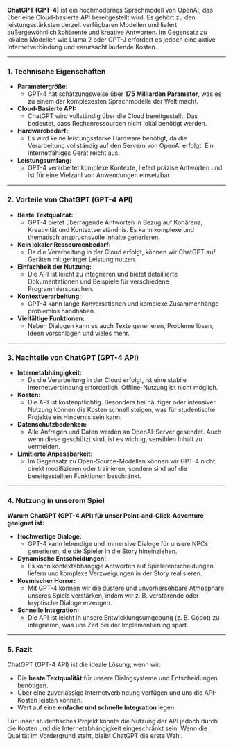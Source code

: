 **ChatGPT (GPT-4)** ist ein hochmodernes Sprachmodell von OpenAI, das über eine Cloud-basierte API bereitgestellt wird. Es gehört zu den leistungsstärksten derzeit verfügbaren Modellen und liefert außergewöhnlich kohärente und kreative Antworten. Im Gegensatz zu lokalen Modellen wie Llama 2 oder GPT-J erfordert es jedoch eine aktive Internetverbindung und verursacht laufende Kosten.

---

### **1. Technische Eigenschaften**

- **Parametergröße:**
    - GPT-4 hat schätzungsweise über **175 Milliarden Parameter**, was es zu einem der komplexesten Sprachmodelle der Welt macht.
- **Cloud-Basierte API:**
    - ChatGPT wird vollständig über die Cloud bereitgestellt. Das bedeutet, dass Rechenressourcen nicht lokal benötigt werden.
- **Hardwarebedarf:**
    - Es wird keine leistungsstarke Hardware benötigt, da die Verarbeitung vollständig auf den Servern von OpenAI erfolgt. Ein internetfähiges Gerät reicht aus.
- **Leistungsumfang:**
    - GPT-4 verarbeitet komplexe Kontexte, liefert präzise Antworten und ist für eine Vielzahl von Anwendungen einsetzbar.

---

### **2. Vorteile von ChatGPT (GPT-4 API)**

- **Beste Textqualität:**
    - GPT-4 bietet überragende Antworten in Bezug auf Kohärenz, Kreativität und Kontextverständnis. Es kann komplexe und thematisch anspruchsvolle Inhalte generieren.
- **Kein lokaler Ressourcenbedarf:**
    - Da die Verarbeitung in der Cloud erfolgt, können wir ChatGPT auf Geräten mit geringer Leistung nutzen.
- **Einfachheit der Nutzung:**
    - Die API ist leicht zu integrieren und bietet detaillierte Dokumentationen und Beispiele für verschiedene Programmiersprachen.
- **Kontextverarbeitung:**
    - GPT-4 kann lange Konversationen und komplexe Zusammenhänge problemlos handhaben.
- **Vielfältige Funktionen:**
    - Neben Dialogen kann es auch Texte generieren, Probleme lösen, Ideen vorschlagen und vieles mehr.

---

### **3. Nachteile von ChatGPT (GPT-4 API)**

- **Internetabhängigkeit:**
    - Da die Verarbeitung in der Cloud erfolgt, ist eine stabile Internetverbindung erforderlich. Offline-Nutzung ist nicht möglich.
- **Kosten:**
    - Die API ist kostenpflichtig. Besonders bei häufiger oder intensiver Nutzung können die Kosten schnell steigen, was für studentische Projekte ein Hindernis sein kann.
- **Datenschutzbedenken:**
    - Alle Anfragen und Daten werden an OpenAI-Server gesendet. Auch wenn diese geschützt sind, ist es wichtig, sensiblen Inhalt zu vermeiden.
- **Limitierte Anpassbarkeit:**
    - Im Gegensatz zu Open-Source-Modellen können wir GPT-4 nicht direkt modifizieren oder trainieren, sondern sind auf die bereitgestellten Funktionen beschränkt.

---

### **4. Nutzung in unserem Spiel**

**Warum ChatGPT (GPT-4 API) für unser Point-and-Click-Adventure geeignet ist:**

- **Hochwertige Dialoge:**
    - GPT-4 kann lebendige und immersive Dialoge für unsere NPCs generieren, die die Spieler in die Story hineinziehen.
- **Dynamische Entscheidungen:**
    - Es kann kontextabhängige Antworten auf Spielerentscheidungen liefern und komplexe Verzweigungen in der Story realisieren.
- **Kosmischer Horror:**
    - Mit GPT-4 können wir die düstere und unvorhersehbare Atmosphäre unseres Spiels verstärken, indem wir z. B. verstörende oder kryptische Dialoge erzeugen.
- **Schnelle Integration:**
    - Die API ist leicht in unsere Entwicklungsumgebung (z. B. Godot) zu integrieren, was uns Zeit bei der Implementierung spart.

---

### **5. Fazit**

ChatGPT (GPT-4 API) ist die ideale Lösung, wenn wir:

- Die **beste Textqualität** für unsere Dialogsysteme und Entscheidungen benötigen.
- Über eine zuverlässige Internetverbindung verfügen und uns die API-Kosten leisten können.
- Wert auf eine **einfache und schnelle Integration** legen.

Für unser studentisches Projekt könnte die Nutzung der API jedoch durch die Kosten und die Internetabhängigkeit eingeschränkt sein. Wenn die Qualität im Vordergrund steht, bleibt ChatGPT die erste Wahl.